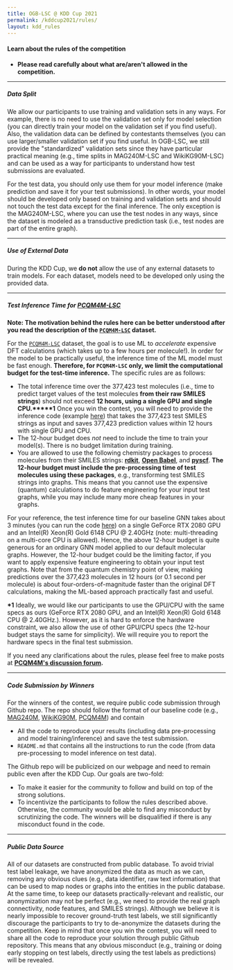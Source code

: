 ```yaml
---
title: OGB-LSC @ KDD Cup 2021
permalink: /kddcup2021/rules/
layout: kdd_rules
---
```


#### **Learn about the rules of the competition**  
- **Please read carefully about what are/aren't allowed in the competition.**  

-------


##### **Data Split**
We allow our participants to use training and validation sets in any ways. For example, there is no need to use the validation set only for model selection (you can directly train your model on the validation set if you find useful).
Also, the validation data can be defined by contestants themselves (you can use larger/smaller validation set if you find useful.
In OGB-LSC, we still provide the "standardized" validation sets since they have particular practical meaning (e.g., time splits in MAG240M-LSC and WikiKG90M-LSC) and can be used as a way for participants to understand how test submissions are evaluated.

For the test data, you should only use them for your model inference (make prediction and save it for your test submissions). In other words, your model should be developed only based on training and validation sets and should not touch the test data except for the final inference.
The only exception is the MAG240M-LSC, where you can use the test nodes in any ways, since the dataset is modeled as a transductive prediction task (i.e., test nodes are part of the entire graph).

------

##### **Use of External Data**
During the KDD Cup, we **do not** allow the use of any external datasets to train models. For each dataset, models need to be developed only using the provided data.

<a name="pcqm4m_time"/>

-----------

##### **Test Inference Time for [PCQM4M-LSC](/kddcup2021/pcqm4m/)**
**Note: The motivation behind the rules here can be better understood after you read the description of the [`PCQM4M-LSC`](/kddcup2021/pcqm4m/) dataset.**

For the [`PCQM4M-LSC`](/kddcup2021/pcqm4m/) dataset, the goal is to use ML to *accelerate* expensive DFT calculations (which takes up to a few hours per molecule!).
In order for the model to be practically useful, the inference time of the ML model must be fast enough.
**Therefore, for `PCQM4M-LSC` only, we limit the computational budget for the test-time inference.**
The specific rules are as follows:

- The total inference time over the 377,423 test molecules (i.e., time to predict target values of the test molecules **from their raw SMILES strings**) should not exceed **12 hours, using a single GPU and single CPU.****\*1** Once you win the contest, you will need to provide the inference code (example [here](https://github.com/snap-stanford/ogb/tree/master/examples/lsc/pcqm4m/test_inference_gnn.py)) that takes the 377,423 test SMILES strings as input and saves 377,423 prediction values within 12 hours with single GPU and CPU.
- The 12-hour budget does *not* need to include the time to train your model(s). There is no budget limitation during training.
- You are allowed to use the following chemistry packages to process molecules from their SMILES strings: **[rdkit](https://www.rdkit.org/docs/GettingStartedInPython.html)**, **[Open Babel](https://open-babel.readthedocs.io/en/latest/UseTheLibrary/Python.html)**, and **[pyscf](http://pyscf.org/)**. **The 12-hour budget must include the pre-processing time of test molecules using these packages**, e.g., transforming test SMILES strings into graphs. This means that you cannot use the expensive (quantum) calculations to do feature engineering for your input test graphs, while you may include many more cheap features in your graphs.

For your reference, the test inference time for our baseline GNN takes about 3 minutes (you can run the code [here](https://github.com/snap-stanford/ogb/tree/master/examples/lsc/pcqm4m/test_inference_gnn.py)) on a single GeForce RTX 2080 GPU and an Intel(R) Xeon(R) Gold 6148 CPU @ 2.40GHz (note: multi-threading on a multi-core CPU is allowed).
Hence, the above 12-hour budget is quite generous for an ordinary GNN model applied to our default molecular graphs. However, the 12-hour budget could be the limiting factor, if you want to apply expensive feature engineering to obtain your input test graphs.
Note that from the quantum chemistry point of view, making predictions over the 377,423 molecules in 12 hours (or 0.1 second per molecule) is about four-orders-of-magnitude faster than the original DFT calculations, making the ML-based approach practically fast and useful.

**\*1** Ideally, we would like our participants to use the GPU/CPU with the same specs as ours (GeForce RTX 2080 GPU, and an Intel(R) Xeon(R) Gold 6148 CPU @ 2.40GHz.). 
However, as it is hard to enforce the hardware constraint, we also allow the use of other GPU/CPU specs (the 12-hour budget stays the same for simplicity). We will require you to report the hardware specs in the final test submission. 

 If you need any clarifications about the rules, please feel free to make posts at **[PCQM4M's discussion forum](https://github.com/snap-stanford/ogb/discussions/categories/pcqm4m-lsc).**

---------

##### **Code Submission by Winners**
For the winners of the contest, we require public code submission through Github repo. The repo should follow the format of our baseline code (e.g., [MAG240M](https://github.com/snap-stanford/ogb/tree/master/examples/lsc/mag240m), [WikiKG90M](https://github.com/snap-stanford/ogb/tree/master/examples/lsc/wikikg90m), [PCQM4M](https://github.com/snap-stanford/ogb/tree/master/examples/lsc/pcqm4m)) and contain
- All the code to reproduce your results (including data pre-processing and model training/inference) and save the test submission.
- `README.md` that contains all the instructions to run the code (from data pre-processing to model inference on test data).

The Github repo will be publicized on our webpage and need to remain public even after the KDD Cup.
Our goals are two-fold:
- To make it easier for the community to follow and build on top of the strong solutions.
- To incentivize the participants to follow the rules described above. Otherwise, the community would be able to find any misconduct by scrutinizing the code. The winners will be disqualified if there is any misconduct found in the code.

---------

##### **Public Data Source**
All of our datasets are constructed from public database.
To avoid trivial test label leakage, we have anonymized the data as much as we can, removing any obvious clues (e.g., data identifier, raw text information) that can be used to map nodes or graphs into the entities in the public database. At the same time, to keep our datasets practically-relevant and realistic, our anonymization may not be perfect (e.g., we need to provide the real graph connectivity, node features, and SMILES strings). Although we believe it is nearly impossible to recover ground-truth test labels, we still significantly discourage the participants to try to de-anonymize the datasets during the competition.
Keep in mind that once you win the contest, you will need to share all the code to reproduce your solution through public Github repository. 
This means that any obvious misconduct (e.g., training or doing early stopping on test labels, directly using the test labels as predictions) will be revealed.
